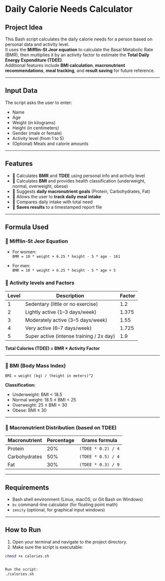 # Daily Calorie Needs Calculator

## Project Idea
This Bash script calculates the daily calorie needs for a person based on personal data and activity level.  
It uses the **Mifflin-St Jeor equation** to calculate the Basal Metabolic Rate (BMR), then multiplies it by an activity factor to estimate the **Total Daily Energy Expenditure (TDEE)**.  
Additional features include **BMI calculation**, **macronutrient recommendations**, **meal tracking**, and **result saving** for future reference.

---

## Input Data
The script asks the user to enter:
- Name
- Age
- Weight (in kilograms)
- Height (in centimeters)
- Gender (male or female)
- Activity level (from 1 to 5)
- (Optional) Meals and calorie amounts

---

## Features
- 🔸 Calculates **BMR** and **TDEE** using personal info and activity level
- 🔸 Calculates **BMI** and provides health classification (underweight, normal, overweight, obese)
- 🔸 Suggests **daily macronutrient goals** (Protein, Carbohydrates, Fat)
- 🔸 Allows the user to **track daily meal intake**
- 🔸 Compares daily intake with total need
- 🔸 **Saves results** to a timestamped report file


---

## Formula Used

### 🔹 Mifflin-St Jeor Equation

- For women:  
  `BMR = 10 * weight + 6.25 * height - 5 * age - 161`

- For men:  
  `BMR = 10 * weight + 6.25 * height - 5 * age + 5`

### 🔹 Activity levels and Factors

| Level | Description                               | Factor |
|-------|-------------------------------------------|--------|
| 1     | Sedentary (little or no exercise)         | 1.2    |
| 2     | Lightly active (1–3 days/week)            | 1.375  |
| 3     | Moderately active (3–5 days/week)         | 1.55   |
| 4     | Very active (6–7 days/week)               | 1.725  |
| 5     | Super active (intense training / 2x day)  | 1.9    |

**Total Calories (TDEE) = BMR × Activity Factor**

---

### 🔹 BMI (Body Mass Index)

`BMI = weight (kg) / (height in meters)^2`

**Classification:**
- Underweight: BMI < 18.5
- Normal weight: 18.5 ≤ BMI < 25
- Overweight: 25 ≤ BMI < 30
- Obese: BMI ≥ 30

---

### 🔹 Macronutrient Distribution (based on TDEE)

| Macronutrient | Percentage | Grams formula                     |
|---------------|------------|-----------------------------------|
| Protein       | 20%        | `(TDEE * 0.2) / 4`                |
| Carbohydrates | 50%        | `(TDEE * 0.5) / 4`                |
| Fat           | 30%        | `(TDEE * 0.3) / 9`                |

---

## Requirements
- Bash shell environment (Linux, macOS, or Git Bash on Windows)
- `bc` command-line calculator (for floating point math)
- `zenity` (optional, for graphical input windows)

---

## How to Run

1. Open your terminal and navigate to the project directory.
2. Make sure the script is executable:

```bash
chmod +x calories.sh


Run the script:
./calories.sh




